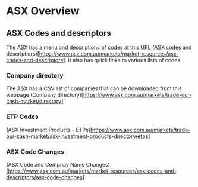 # ASX Overview
## ASX Codes and descriptors
The ASX has a menu and descriptions of codes at this URL (ASX codes and descriptiors)[https://www.asx.com.au/markets/market-resources/asx-codes-and-descriptors]. It also has quick links to various lists of codes.

### Company directory
The ASX has a CSV list of companies that can be downloaded from this webpage (Company directory)[https://www.asx.com.au/markets/trade-our-cash-market/directory]

### ETP Codes
(ASX Investment Products - ETPs)[https://www.asx.com.au/markets/trade-our-cash-market/asx-investment-products-directory/etps]

### ASX Code Changes
(ASX Code and Compnay Name Changes)[https://www.asx.com.au/markets/market-resources/asx-codes-and-descriptors/asx-code-changes]

